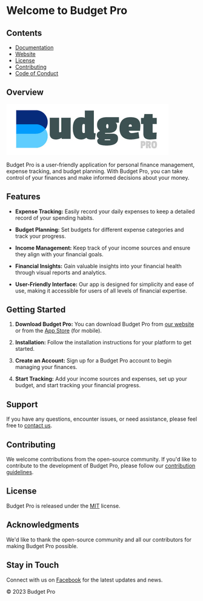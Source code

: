 # Welcome to Budget Pro

## Contents
- [Documentation](README.md)
- [Website](https://techtwig.github.io/budget-pro/)
- [License](LICENSE)
- [Contributing](CONTRIBUTING.md)
- [Code of Conduct](CODE_OF_CONDUCT.md)

## Overview
![Budget Pro Logo](docs/logo.jpg)

Budget Pro is a user-friendly application for personal finance management, expense tracking, and budget planning. With Budget Pro, you can take control of your finances and make informed decisions about your money.

## Features

- **Expense Tracking:** Easily record your daily expenses to keep a detailed record of your spending habits.

- **Budget Planning:** Set budgets for different expense categories and track your progress.

- **Income Management:** Keep track of your income sources and ensure they align with your financial goals.

- **Financial Insights:** Gain valuable insights into your financial health through visual reports and analytics.

- **User-Friendly Interface:** Our app is designed for simplicity and ease of use, making it accessible for users of all levels of financial expertise.

## Getting Started

1. **Download Budget Pro:** You can download Budget Pro from [our website](https://techtwig.github.io/budget-pro) or from the [App Store](https://techtwig.github.io/budget-pro) (for mobile).

2. **Installation:** Follow the installation instructions for your platform to get started.

3. **Create an Account:** Sign up for a Budget Pro account to begin managing your finances.

4. **Start Tracking:** Add your income sources and expenses, set up your budget, and start tracking your financial progress.

## Support

If you have any questions, encounter issues, or need assistance, please feel free to [contact us](mailto:hasanbd666@email.com).

## Contributing

We welcome contributions from the open-source community. If you'd like to contribute to the development of Budget Pro, please follow our [contribution guidelines](CONTRIBUTING.md).

## License

Budget Pro is released under the [MIT](LICENSE) license.

## Acknowledgments

We'd like to thank the open-source community and all our contributors for making Budget Pro possible.

## Stay in Touch

Connect with us on [Facebook](https://www.facebook.com/techtwig14) for the latest updates and news.

© 2023 Budget Pro
